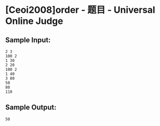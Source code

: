# [Ceoi2008]order - 题目 - Universal Online Judge


## Sample Input: 
```
2 3
100 2
1 30
2 20
100 2
1 40
3 80
50
80
110
```

## Sample Output: 
```
50
```
